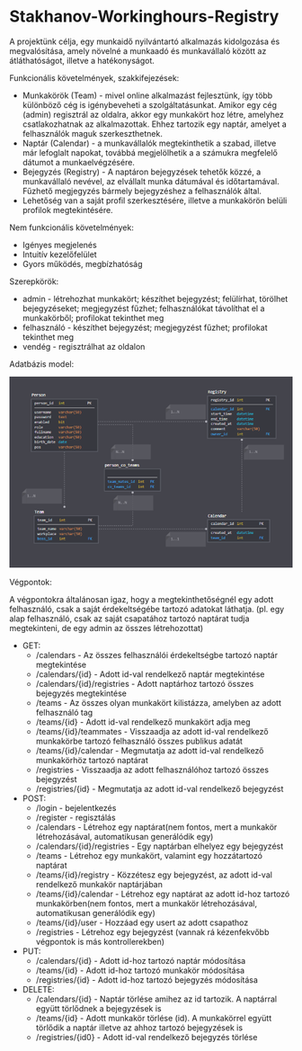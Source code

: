 # Stakhanov-Workinghours-Registry

A projektünk célja, egy munkaidő nyilvántartó alkalmazás kidolgozása és megvalósítása, amely növelné a munkaadó és munkavállaló között az átláthatóságot, illetve a hatékonyságot.

Funkcionális követelmények, szakkifejezések:
 - Munkakörök (Team) - mivel online alkalmazást fejlesztünk, így több különböző cég is igénybeveheti a szolgáltatásunkat. Amikor egy cég (admin) regisztrál az oldalra, akkor egy munkakört hoz létre, amelyhez csatlakozhatnak az alkalmazottak. Ehhez tartozik egy naptár, amelyet a felhasználók maguk szerkeszthetnek.
 - Naptár     (Calendar) - a munkavállalók megtekinthetik a szabad, illetve már lefoglalt napokat, továbbá megjelölhetik a a számukra megfelelő dátumot a munkaelvégzésére.
 - Bejegyzés  (Registry) - A naptáron bejegyzések tehetők közzé, a munkavállaló nevével, az elvállalt munka dátumával és időtartamával. Fűzhető megjegyzés bármely bejegyzéshez a felhasználók által.
 - Lehetőség van a saját profil szerkesztésére, illetve a munkakörön belüli profilok megtekintésére.

Nem funkcionális követelmények:
 - Igényes megjelenés
 - Intuitív kezelőfelület
 - Gyors működés, megbízhatóság
 
Szerepkörök:
 - admin - létrehozhat munkakört; készíthet bejegyzést; felülírhat, törölhet bejegyzéseket; megjegyzést fűzhet; felhasználókat távolíthat el a munkakörből; profilokat tekinthet meg
 - felhasználó - készíthet bejegyzést; megjegyzést fűzhet; profilokat tekinthet meg
 - vendég - regisztrálhat az oldalon
 
Adatbázis model:

![alt text](https://github.com/danielsarkozi/Stakhanov-Workinghours-Registry/blob/master/dbmodel.PNG)

Végpontok:

A végpontokra általánosan igaz, hogy a megtekinthetőségnél egy adott felhasználó, csak a saját érdekeltségébe tartozó adatokat láthatja.
(pl. egy alap felhasználó, csak az saját csapatához tartozó naptárat tudja megtekinteni, de egy admin az összes létrehozottat)

- GET:
  - /calendars - Az összes felhasználói érdekeltségbe tartozó naptár megtekintése
  - /calendars/{id} - Adott id-val rendelkező naptár megtekintése
  - /calendars/{id}/registries - Adott naptárhoz tartozó összes bejegyzés megtekintése
  - /teams - Az összes olyan munkakört kilistázza, amelyben az adott felhasználó tag
  - /teams/{id} - Adott id-val rendelkező munkakört adja meg
  - /teams/{id}/teammates - Visszaadja az adott id-val rendelkező munkakörbe tartozó felhasználó összes publikus adatát
  - /teams/{id}/calendar - Megmutatja az adott id-val rendelkező munkakörhöz tartozó naptárat
  - /registries - Visszaadja az adott felhasználóhoz tartozó összes bejegyzést
  - /registries/{id} - Megmutatja az adott id-val rendelkező bejegyzést
- POST:
  - /login - bejelentkezés
  - /register - regisztálás
  - /calendars - Létrehoz egy naptárat(nem fontos, mert a munkakör létrehozásával, automatikusan generálódik egy)
  - /calendars/{id}/registries - Egy naptárban elhelyez egy bejegyzést
  - /teams - Létrehoz egy munkakört, valamint egy hozzátartozó naptárat
  - /teams/{id}/registry - Közzétesz egy bejegyzést, az adott id-val rendelkező munkakör naptárjában
  - /teams/{id}/calendar - Létrehoz egy naptárat az adott id-hoz tartozó munkakörben(nem fontos, mert a munkakör létrehozásával, automatikusan generálódik egy)
  - /teams/{id}/user - Hozzáad egy usert az adott csapathoz
  - /registries - Létrehoz egy bejegyzést (vannak rá kézenfekvőbb végpontok is más kontrollerekben)
- PUT:
  - /calendars/{id} - Adott id-hoz tartozó naptár módosítása
  - /teams/{id} - Adott id-hoz tartozó munkakör módosítása
  - /registries/{id} - Adott id-hoz tartozó bejegyzés módosítása
- DELETE:
  - /calendars/{id} - Naptár törlése amihez az id tartozik. A naptárral együtt törlődnek a bejegyzések is
  - /teams/{id} - Adott munkakör törlése (id). A munkakörrel együtt törlődik a naptár illetve az ahhoz tartozó bejegyzések is
  - /registries/{id0} - Adott id-val rendelkező bejegyzés törlése
